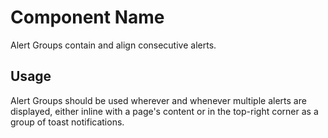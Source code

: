 # Component Name

Alert Groups contain and align consecutive alerts.

## Usage

Alert Groups should be used wherever and whenever multiple alerts are displayed, either inline with a page's content or in the top-right corner as a group of toast notifications.
